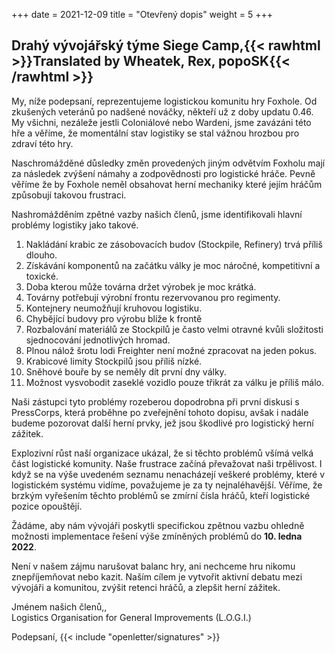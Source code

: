 +++
date = 2021-12-09
title = "Otevřený dopis"
weight = 5
+++
## Drahý vývojářský týme Siege Camp,{{< rawhtml >}}<span class="translated" lang="en">Translated by Wheatek, Rex, popoSK</span>{{< /rawhtml >}}

My, níže podepsaní, reprezentujeme logistickou komunitu hry Foxhole. Od zkušených veteránů po nadšené nováčky, někteří už z doby updatu 0.46. My všichni, nezáleže jestli Coloniálové nebo Wardeni, jsme zavázáni této hře a věříme, že momentální stav logistiky se stal vážnou hrozbou pro zdraví této hry.

Naschromážděné důsledky změn provedených jiným odvětvím Foxholu mají za následek zvýšení námahy a zodpovědnosti pro logistické hráče. Pevně věříme že by Foxhole neměl obsahovat herní mechaniky které jejím hráčům způsobují takovou frustraci.

Nashromážděním zpětné vazby našich členů, jsme identifikovali hlavní problémy logistiky jako takové.

1. Nakládání krabic ze zásobovacích budov (Stockpile, Refinery) trvá příliš dlouho.
2. Získávání komponentů na začátku války je moc náročné, kompetitivní a toxické.
3. Doba kterou může továrna držet výrobek je moc krátká.
4. Továrny potřebují výrobní frontu rezervovanou pro regimenty.
5. Kontejnery neumožňují kruhovou logistiku. 
6. Chybějící budovy pro výrobu blíže k frontě
7. Rozbalování materiálů ze Stockpilů je často velmi otravné kvůli složitosti sjednocování jednotlivých hromad.
8. Plnou nálož šrotu lodi Freighter není možné zpracovat na jeden pokus.
9. Krabicové limity Stockpilů jsou příliš nízké.
10. Sněhové bouře by se neměly dít první dny války.
11. Možnost vysvobodit zaseklé vozidlo pouze třikrát za válku je příliš málo.

Naši zástupci tyto problémy rozeberou dopodrobna při první diskusi s PressCorps, která proběhne po zveřejnění tohoto dopisu, avšak i nadále budeme pozorovat další herní prvky, jež jsou škodlivé pro logistický herní zážitek.

Explozivní růst naší organizace ukázal, že si těchto problémů všímá velká část logistické komunity. Naše frustrace začíná převažovat naši trpělivost. I když se na výše uvedeném seznamu nenacházejí veškeré problémy, které v logistickém systému vidíme, považujeme je za ty nejnaléhavější. Věříme, že brzkým vyřešením těchto problémů se zmírní čísla hráčů, kteří logistické pozice opouštějí. 

Žádáme, aby nám vývojáři poskytli specifickou zpětnou vazbu ohledně možnosti implementace řešení výše zmíněných problémů do **10. ledna 2022**.

Není v našem zájmu narušovat balanc hry, ani nechceme hru nikomu znepříjemňovat nebo kazit. Naším cílem je vytvořit aktivní debatu mezi vývojáři a komunitou, zvýšit retenci hráčů, a zlepšit herní zážitek.

Jménem našich členů,,<br>Logistics Organisation for General Improvements (L.O.G.I.)

Podepsaní, {{< include "openletter/signatures" >}}